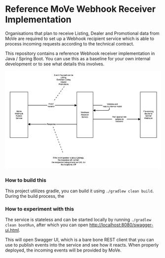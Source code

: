 # Reference MoVe Webhook Receiver Implementation

Organisations that plan to receive Listing, Dealer and Promotional data from MoVe are required to set up a Webhook recipient service which is able to process incoming requests according to the technical contract.

This repository contains a reference Webhook receiver implementation in Java / Spring Boot. You can use this as a baseline for your own internal development or to see what details this involves.

![Integration Overview](./webhook-receiver-reference-picture.png)

### How to build this

This project utilizes gradle, you can build it using `./gradlew clean build`. During the build process, the 
### How to experiment with this

The service is stateless and can be started locally by running `./gradlew clean bootRun`, after which you can open <http://localhost:8080/swagger-ui.html>.

This will open Swagger UI, which is a bare bone REST client that you can use to publish events into the service and see how it reacts.
When properly deployed, the incoming events will be provided by MoVe.